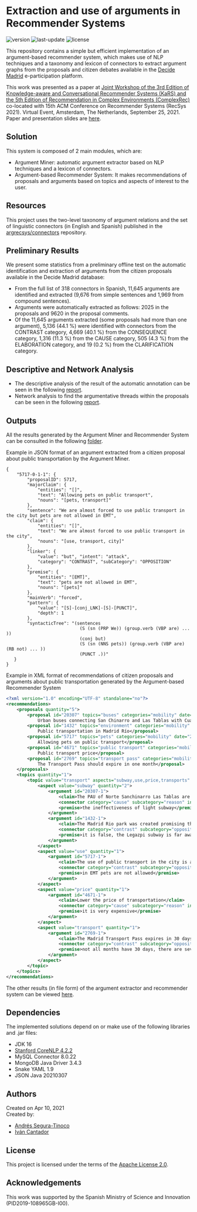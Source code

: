 # Extraction and use of arguments in Recommender Systems
![version](https://img.shields.io/badge/version-2.3.0-blue)
![last-update](https://img.shields.io/badge/last_update-2/3/2022-orange)
![license](https://img.shields.io/badge/license-Apache_2.0-brightgreen)

This repository contains a simple but efficient implementation of an argument-based recommender system, which makes use of NLP techniques and a taxonomy and lexicon of connectors to extract argument graphs from the proposals and citizen debates available in the <a href="https://decide.madrid.es/" target="_blank">Decide Madrid</a> e-participation platform.

This work was presented as a paper at <a href="http://ceur-ws.org/Vol-2960/">Joint Workshop of the 3rd Edition of Knowledge-aware and Conversational Recommender Systems (KaRS) and the 5th Edition of Recommendation in Complex Environments (ComplexRec)</a> co-located with 15th ACM Conference on Recommender Systems (RecSys 2021). Virtual Event, Amsterdam, The Netherlands, September 25, 2021. Paper and presentation slides are <a href="https://github.com/argrecsys/arg-miner/tree/main/papers/recsys21">here</a>.

## Solution
This system is composed of 2 main modules, which are:
- Argument Miner: automatic argument extractor based on NLP techniques and a lexicon of connectors.
- Argument-based Recommender System: It makes recommendations of proposals and arguments based on topics and aspects of interest to the user.

## Resources
This project uses the two-level taxonomy of argument relations and the set of linguistic connectors (in English and Spanish) published in the <a href="https://github.com/argrecsys/connectors" target="_blank">argrecsys/connectors</a> repository.

## Preliminary Results
We present some statistics from a preliminary offline test on the automatic identification and extraction of arguments from the citizen proposals available in the Decide Madrid database:
- From the full list of 318 connectors in Spanish, 11,645 arguments are identified and extracted (9,676 from simple sentences and 1,969 from compound sentences).
- Arguments were automatically extracted as follows: 2025 in the proposals and 9620 in the proposal comments.
- Of the 11,645 arguments extracted (some proposals had more than one argument), 5,136 (44.1 %) were identified with connectors from the CONTRAST category, 4,669 (40.1 %) from the CONSEQUENCE category, 1,316 (11.3 %) from the CAUSE category, 505 (4.3 %) from the ELABORATION category, 
and 19 (0.2 %) from the CLARIFICATION category.

## Descriptive and Network Analysis
- The descriptive analysis of the result of the automatic annotation can be seen in the following <a href="https://argrecsys.github.io/arg-miner/analysis/DataAnalysis.html" target="_blank">report</a>.
- Network analysis to find the argumentative threads within the proposals can be seen in the following <a href="https://argrecsys.github.io/arg-miner/analysis/NetworkAnalysis.html" target="_blank">report</a>.

## Outputs
All the results generated by the Argument Miner and Recommender System can be consulted in the following <a href="https://github.com/argrecsys/arg-miner/tree/main/results">folder</a>.

Example in JSON format of an argument extracted from a citizen proposal about public transportation by the Argument Miner.

```jsonc
{
    "5717-0-1-1": {
        "proposalID": 5717,
        "majorClaim": {
            "entities": "[]",
            "text": "Allowing pets on public transport",
            "nouns": "[pets, transport]"
        },
        "sentence": "We are almost forced to use public transport in the city but pets are not allowed in EMT",
        "claim": {
            "entities": "[]",
            "text": "We are almost forced to use public transport in the city",
            "nouns": "[use, transport, city]"
        },
        "linker": {
            "value": "but", "intent": "attack",
            "category": "CONTRAST", "subCategory": "OPPOSITION"
        },
        "premise": {
            "entities": "[EMT]",
            "text": "pets are not allowed in EMT",
            "nouns": "[pets]"
        },
        "mainVerb": "forced",
        "pattern": {
            "value": "[S]-[conj_LNK]-[S]-[PUNCT]",
            "depth": 1
        },
        "syntacticTree": "(sentences 
                            (S (sn (PRP We)) (group.verb (VBP are) ... ))
                            (conj but)
                            (S (sn (NNS pets)) (group.verb (VBP are) (RB not) ... ))
                            (PUNCT .))"
   }
}
```

Example in XML format of recommendations of citizen proposals and arguments about public transportation generated by the Argument-based Recommender System

```xml
<?xml version="1.0" encoding="UTF-8" standalone="no"?>
<recommendations>
    <proposals quantity="5">
        <proposal id="20307" topics="buses" categories="mobility" date="2017-12-10" districts="Tetuán">
            Urban buses connecting San Chinarro and Las Tablas with Cuatro Caminos</proposal>
        <proposal id="1432" topics="environment" categories="mobility" date="2015-09-18" districts="city">
            Public transportation in Madrid Río</proposal>
        <proposal id="5717" topics="pets" categories="mobility" date="2015-11-18" districts="city">
            Allowing pets on public transport</proposal>
        <proposal id="4671" topics="public transport" categories="mobility" date="2015-11-05" districts="city">
            Public transport price</proposal>
        <proposal id="2769" topics="transport pass" categories="mobility" date="2015-10-07" districts="city">
            The Transport Pass should expire in one month</proposal>
    </proposals>
    <topics quantity="1">
        <topic value="transport" aspects="subway,use,price,transports" quantity="4">
            <aspect value="subway" quantity="2">
                <argument id="20307-1">
                    <claim>The PAU of Norte Sanchinarro Las Tablas are poorly served by public transport</claim>
                    <connector category="cause" subcategory="reason" intent="support">due to</connector>
                    <premise>the ineffectiveness of light subway</premise>
                </argument>
                <argument id="1432-1">
                    <claim>The Madrid Rio park was created promising that public transport would reach there</claim>
                    <connector category="contrast" subcategory="opposition" intent="attack">but</connector>
                    <premise>it is false, the Legazpi subway is far away and buses are non-existent</premise>
                </argument>
            </aspect>
            <aspect value="use" quantity="1">
                <argument id="5717-1">
                    <claim>The use of public transport in the city is almost forced</claim>
                    <connector category="contrast" subcategory="opposition" intent="attack">but</connector>
                    <premise>in EMT pets are not allowed</premise>
                </argument>
            </aspect>
            <aspect value="price" quantity="1">
                <argument id="4671-1">
                    <claim>Lower the price of transportation</claim>
                    <connector category="cause" subcategory="reason" intent="support">because</connector>
                    <premise>it is very expensive</premise>
                </argument>
            </aspect>
            <aspect value="transport" quantity="1">
                <argument id="2769-1">
                    <claim>The Madrid Transport Pass expires in 30 days</claim>
                    <connector category="contrast" subcategory="opposition" intent="attack">but</connector>
                    <premise>not all months have 30 days, there are several months that have 31 days</premise>
                </argument>
            </aspect>
        </topic>
    </topics>
</recommendations>
```

The other results (in file form) of the argument extractor and recommender system can be viewed <a href="https://github.com/argrecsys/arg-miner/tree/main/results">here</a>.

## Dependencies
The implemented solutions depend on or make use of the following libraries and .jar files:
- JDK 16
- <a href="https://stanfordnlp.github.io/CoreNLP/" target="_blank">Stanford CoreNLP 4.2.2</a>
- MySQL Connector 8.0.22
- MongoDB Java Driver 3.4.3
- Snake YAML 1.9
- JSON Java 20210307

## Authors
Created on Apr 10, 2021  
Created by:
- <a href="https://github.com/ansegura7" target="_blank">Andrés Segura-Tinoco</a>
- <a href="http://arantxa.ii.uam.es/~cantador/" target="_blank">Iv&aacute;n Cantador</a>

## License
This project is licensed under the terms of the <a href="https://github.com/argrecsys/arg-miner/blob/main/LICENSE">Apache License 2.0</a>.

## Acknowledgements
This work was supported by the Spanish Ministry of Science and Innovation (PID2019-108965GB-I00).
